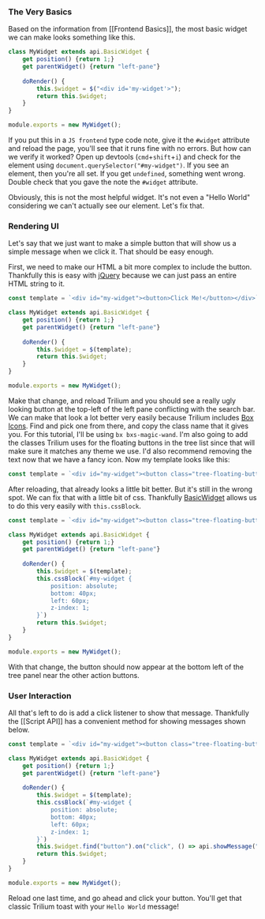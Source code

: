 ### The Very Basics

Based on the information from [[Frontend Basics]], the most basic widget we can make looks something like this.

```js
class MyWidget extends api.BasicWidget {
    get position() {return 1;}
    get parentWidget() {return "left-pane"}
    
    doRender() {
        this.$widget = $("<div id='my-widget'>");
        return this.$widget;
    }
}

module.exports = new MyWidget();
```

If you put this in a `JS frontend` type code note, give it the `#widget` attribute and reload the page, you'll see that it runs fine with no errors. But how can we verify it worked? Open up devtools (`cmd`+`shift`+`i`) and check for the element using `document.querySelector("#my-widget")`. If you see an element, then you're all set. If you get `undefined`, something went wrong. Double check that you gave the note the `#widget` attribute.

Obviously, this is not the most helpful widget. It's not even a "Hello World" considering we can't actually see our element. Let's fix that.

### Rendering UI

Let's say that we just want to make a simple button that will show us a simple message when we click it. That should be easy enough.

First, we need to make our HTML a bit more complex to include the button. Thankfully this is easy with [jQuery](https://jquery.com/) because we can just pass an entire HTML string to it.

```js
const template = `<div id="my-widget"><button>Click Me!</button></div>`;

class MyWidget extends api.BasicWidget {
    get position() {return 1;}
    get parentWidget() {return "left-pane"}
    
    doRender() {
        this.$widget = $(template);
        return this.$widget;
    }
}

module.exports = new MyWidget();
```

Make that change, and reload Trilium and you should see a really ugly looking button at the top-left of the left pane conflicting with the search bar. We can make that look a lot better very easily because Trilium includes [Box Icons](https://boxicons.com). Find and pick one from there, and copy the class name that it gives you. For this tutorial, I'll be using `bx bxs-magic-wand`. I'm also going to add the classes Trilium uses for the floating buttons in the tree list since that will make sure it matches any theme we use. I'd also recommend removing the text now that we have a fancy icon. Now my template looks like this:

```js
const template = `<div id="my-widget"><button class="tree-floating-button bx bxs-magic-wand tree-settings-button"></button></div>`;
```

After reloading, that already looks a little bit better. But it's still in the wrong spot. We can fix that with a little bit of css. Thankfully [BasicWidget](https://zadam.github.io/trilium/frontend_api/BasicWidget.html) allows us to do this very easily with `this.cssBlock`.

```js
const template = `<div id="my-widget"><button class="tree-floating-button bx bxs-magic-wand tree-settings-button"></button></div>`;

class MyWidget extends api.BasicWidget {
    get position() {return 1;}
    get parentWidget() {return "left-pane"}
    
    doRender() {
        this.$widget = $(template);
        this.cssBlock(`#my-widget {
            position: absolute;
            bottom: 40px;
            left: 60px;
            z-index: 1;
        }`)
        return this.$widget;
    }
}

module.exports = new MyWidget();
```

With that change, the button should now appear at the bottom left of the tree panel near the other action buttons.


### User Interaction

All that's left to do is add a click listener to show that message. Thankfully the [[Script API]] has a convenient method for showing messages shown below.

```js
const template = `<div id="my-widget"><button class="tree-floating-button bx bxs-magic-wand tree-settings-button"></button></div>`;

class MyWidget extends api.BasicWidget {
    get position() {return 1;}
    get parentWidget() {return "left-pane"}
    
    doRender() {
        this.$widget = $(template);
        this.cssBlock(`#my-widget {
            position: absolute;
            bottom: 40px;
            left: 60px;
            z-index: 1;
        }`)
        this.$widget.find("button").on("click", () => api.showMessage("Hello World!"))
        return this.$widget;
    }
}

module.exports = new MyWidget();
```

Reload one last time, and go ahead and click your button. You'll get that classic Trilium toast with your `Hello World` message!